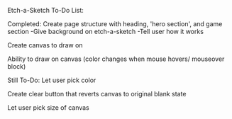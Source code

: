 Etch-a-Sketch To-Do List:

Completed:
Create page structure with heading, 'hero section', and game section
-Give background on etch-a-sketch
-Tell user how it works

Create canvas to draw on

Ability to draw on canvas (color changes when mouse hovers/ mouseover block)

Still To-Do:
Let user pick color

Create clear button that reverts canvas to original blank state

Let user pick size of canvas
